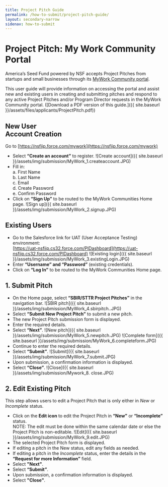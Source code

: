 ```yaml
---
title: Project Pitch Guide
permalink: /how-to-submit/project-pitch-guide/
layout: secondary-narrow
sidenav: how-to-submit
---
```

# Project Pitch: My Work Community Portal

America’s Seed Fund powered by NSF accepts Project Pitches from startups and small businesses through its [MyWork Community portal](https://nsfiip.force.com/mywork). 

This user guide will provide information on accessing the portal and assist new and existing users in creating and submitting pitches and respond to any active Project Pitches and/or Program Director requests in the MyWork Community portal. ([Download a PDF version of this guide.]({{ site.baseurl }}/assets/files/applicants/ProjectPitch.pdf))


## New User<br>Account Creation
Go to [https://nsfiip.force.com/mywork](https://nsfiip.force.com/mywork)
  - Select <strong>“Create an account”</strong> to register.
  ![Create account]({{ site.baseurl }}/assets/img/submission/MyWork_1.createaccount.JPG)
  - Fill in:<br>a. First Name<br>b.	Last Name<br>c.	Email<br>d.	Create Password<br>e.	Confirm Password
  - Click on <strong>“Sign Up”</strong> to be routed to the MyWork Communities Home page.
  ![Sign up]({{ site.baseurl }}/assets/img/submission/MyWork_2.signup.JPG)
  
## Existing Users
  - Go to the Salesforce link for UAT (User Acceptance Testing) environment:<br>[https://uat-nsfiip.cs32.force.com/PIDashboard](https://uat-nsfiip.cs32.force.com/PIDashboard)
  ![Existing login]({{ site.baseurl }}/assets/img/submission/MyWork_3.existingLogin.JPG)
  - Enter <strong>“Username” and “Password”</strong> (existing credentials).
  - Click on <strong>“Log In”</strong> to be routed to the MyWork Communities Home page.

## 1. Submit Pitch
  - On the Home page, select <strong>“SBIR/STTR Project Pitches”</strong> in the navigation bar.
  ![SBIR pitch]({{ site.baseurl }}/assets/img/submission/MyWork_4.sbirpitch..JPG)
  - Select <strong>“Submit New Project Pitch”</strong> to submit a new pitch.
  - The new Project Pitch submission form is displayed.
  - Enter the required details.
  - Select <strong>“Next”</strong>.
  ![New pitch]({{ site.baseurl }}/assets/img/submission/MyWork_5.newpitch.JPG)
  ![Complete form]({{ site.baseurl }}/assets/img/submission/MyWork_6.completeform.JPG)
  - Continue to enter the required details.
  - Select <strong>“Submit”</strong>.
  ![Submit]({{ site.baseurl }}/assets/img/submission/MyWork_7.submit.JPG)
  - Upon submission, a confirmation information is displayed.
  - Select <strong>“Close”</strong>.
  ![Close]({{ site.baseurl }}/assets/img/submission/Mywork_8. close.JPG)  

## 2. Edit Existing Pitch
  This step allows users to edit a Project Pitch that is only either in <em>New</em> or <em>Incomplete</em> status. 
  - Click on the <strong>Edit icon</strong> to edit the Project Pitch in <strong>“New”</strong> or <strong>“Incomplete”</strong> status.<br>NOTE: The edit must be done within the same calendar date or else the Project Pitch is non-editable.
  ![Edit]({{ site.baseurl }}/assets/img/submission/MyWork_9.edit.JPG)
  - The selected Project Pitch form is displayed.
  - If editing a pitch in the New status, edit any fields as needed.
  - If editing a pitch in the <em>Incomplete</em> status, enter the details in the <strong>“Request for more Information”</strong> field.
  - Select <strong>"Next"</strong>.
  - Select <strong>“Submit”</strong>.
  - Upon submission, a confirmation information is displayed.
  - Select <strong>"Close"</strong>.
  
  
